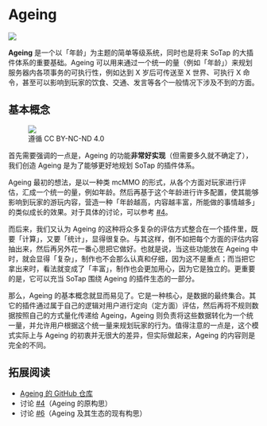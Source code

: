 # Ageing

![](https://img.shields.io/badge/version-extraBeta-aaa)

**Ageing** 是一个以「年龄」为主题的简单等级系统，同时也是将来 SoTap 的大插件体系的重要基础。Ageing 可以用来通过一个统一的量（例如「年龄」）来规划服务器内各项事务的可执行性，例如达到 X 岁后可传送至 X 世界、可执行 X 命令，甚至可以影响到玩家的饮食、交通、发言等各个一般情况下涉及不到的方面。

## 基本概念

<figure>
    <img src="https://i.loli.net/2020/07/25/UMwNLlBk23hHKWj.png">
    <figcaption>遵循 CC BY-NC-ND 4.0</figcaption>
</figure>

首先需要强调的一点是，Ageing 的功能**非常好实现**（但需要多久就不确定了），我们创造 Ageing 是为了能够更好地规划 SoTap 的插件体系。

Ageing 最初的想法，是以一种类 mcMMO 的形式，从各个方面对玩家进行评估，汇成一个统一的量，例如年龄。然后再基于这个年龄进行许多配置，使其能够影响到玩家的游玩内容，营造一种「年龄越高，内容越丰富，所能做的事情越多」的类似成长的效果。对于具体的讨论，可以参考 [#4](https://github.com/sotapmc/Discussion/issues/4)。

而后来，我们又认为 Ageing 的这种将众多复杂的评估方式整合在一个插件里，既要「计算」，又要「统计」，显得很复杂。与其这样，倒不如把每个方面的评估内容抽出来，然后再另外花一番心思把它做好。也就是说，当这些功能放在 Ageing 中时，就会显得「复杂」，制作也不会那么认真和仔细，因为这不是重点；而当把它拿出来时，看法就变成了「丰富」，制作也会更加用心，因为它是独立的。更重要的是，它可以充当 SoTap 围绕 Ageing 的插件生态的一部分。

那么，Ageing 的基本概念就显而易见了。它是一种核心，是数据的最终集合。其它的插件通过属于自己的逻辑对用户进行定向（定方面）评估，然后再将不规则数据按照自己的方式量化传递给 Ageing，Ageing 则负责将这些数据转化为一个统一量，并允许用户根据这个统一量来规划玩家的行为。值得注意的一点是，这个模式实际上与 Ageing 的初衷并无很大的差异，但实际做起来，Ageing 的内容则是完全的不同。

## 拓展阅读

- [Ageing 的 GitHub 仓库](https://github.com/sotapmc/Ageing)
- 讨论 [#4](https://github.com/sotapmc/Discussion/issues/4)（Ageing 的原构思）
- 讨论 [#6](https://github.com/sotapmc/Discussion/issues/6)（Ageing 及其生态的现有构思）